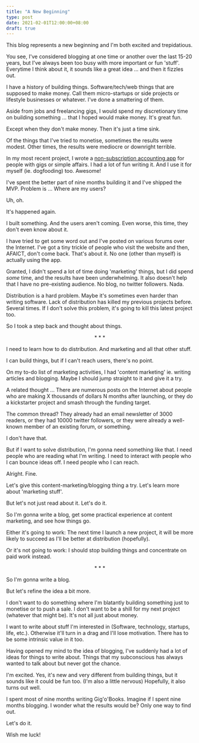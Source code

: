 ```yaml
---
title: "A New Beginning"
type: post
date: 2021-02-01T12:00:00+08:00
draft: true
---
```


This blog represents a new beginning and I'm both excited and trepidatious.

You see, I've considered blogging at one time or another over the last 15-20 years, but I've always been too busy with more important or fun 'stuff'. Everytime I think about it, it sounds like a great idea ... and then it fizzles out.

I have a history of building things. Software/tech/web things that are supposed to make money. Call them micro-startups or side projects or lifestyle businesses or whatever. I've done a smattering of them.

Aside from jobs and freelancing gigs, I would spend my discretionary time on building something ... that I hoped would make money. It's great fun.

Except when they don't make money. Then it's just a time sink.

Of the things that I've tried to monetise, sometimes the results were modest. Other times, the results were mediocre or downright terrible.

In my most recent project, I wrote a [non-subscription accounting app](http://www.gigobooks.com) for people with gigs or simple affairs. I had a lot of fun writing it. And I use it for myself (ie. dogfooding) too. Awesome!

I've spent the better part of nine months building it and I've shipped the MVP. Problem is ... Where are my users?

Uh, oh.

It's happened again.

I built something. And the users aren't coming. Even worse, this time, they don't even know about it.

I have tried to get some word out and I've posted on various forums over the Internet. I've got a tiny trickle of people who visit the website and then, AFAICT, don't come back. That's about it. No one (other than myself) is actually using the app.

Granted, I didn't spend a lot of time doing 'marketing' things, but I did spend *some* time, and the results have been underwhelming. It also doesn't help that I have no pre-existing audience. No blog, no twitter followers. Nada.

Distribution is a hard problem. Maybe it's sometimes even harder than writing software. Lack of distribution has killed my previous projects before. Several times. If I don't solve this problem, it's going to kill this latest project too.

So I took a step back and thought about things.

<p style="text-align: center;">* * *</p>

I need to learn how to do distribution. And marketing and all that other stuff.

I can build things, but if I can't reach users, there's no point.

On my to-do list of marketing activities, I had 'content marketing' ie. writing articles and blogging. Maybe I should jump straight to it and give it a try.

A related thought ... There are numerous posts on the Internet about people who are making X thousands of dollars N months after launching, or they do a kickstarter project and smash through the funding target.

The common thread? They already had an email newsletter of 3000 readers, or they had 10000 twitter followers, or they were already a well-known member of an existing forum, or something.

I don't have that.

But if I want to solve distribution, I'm gonna need something like that. I need people who are reading what I'm writing. I need to interact with people who I can bounce ideas off. I need people who I can reach.

Alright. Fine.

Let's give this content-marketing/blogging thing a try. Let's learn more about 'marketing stuff'.

But let's not just read about it. Let's do it.

So I'm gonna write a blog, get some practical experience at content marketing, and see how things go.

Either it's going to work: The next time I launch a new project, it will be more likely to succeed as I'll be better at distribution (hopefully).

Or it's not going to work: I should stop building things and concentrate on paid work instead.

<p style="text-align: center;">* * *</p>

So I'm gonna write a blog.

But let's refine the idea a bit more.

I don't want to do something where I'm blatantly building something just to monetise or to push a sale. I don't want to be a shill for my next project (whatever that might be). It's not all just about money.

I want to write about stuff I'm interested in (Software, technology, startups, life, etc.). Otherwise it'll turn in a drag and I'll lose motivation. There has to be some intrinsic value in it too.

Having opened my mind to the idea of blogging, I've suddenly had a lot of ideas for things to write about. Things that my subconscious has always wanted to talk about but never got the chance.

I'm excited. Yes, it's new and very different from building things, but it sounds like it could be fun too. (I'm also a little nervous) Hopefully, it also turns out well.

I spent most of nine months writing Gig'o'Books. Imagine if I spent nine months blogging. I wonder what the results would be? Only one way to find out.

Let's do it.

Wish me luck!
